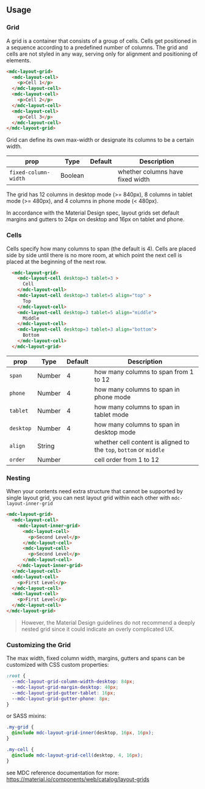 ## Usage

### Grid

A grid is a container that consists of a group of cells.
Cells get positioned in a sequence according to a predefined number of columns.
The grid and cells are not styled in any way, serving only for alignment and 
positioning of elements.


```html
<mdc-layout-grid>
  <mdc-layout-cell>
    <p>Cell 1</p>
  </mdc-layout-cell>
  <mdc-layout-cell>
    <p>Cell 2</p>
  </mdc-layout-cell>
  <mdc-layout-cell>
    <p>Cell 3</p>
  </mdc-layout-cell>
</mdc-layout-grid>
```

Grid can define its own max-width or designate its columns to be a certain width. 

| prop | Type | Default | Description |
|-------|------|---------|-------------|
|`fixed-column-width`| Boolean |  | whether columns have fixed width  |


The grid has 12 columns in desktop mode (>= 840px), 8 columns in tablet mode
(>= 480px), and 4 columns in phone mode (< 480px).

In accordance with the Material Design spec, layout grids set default margins and gutters to 24px on desktop and 16px on tablet 
and phone.


### Cells

Cells specify how many columns to span (the default is 4).
Cells are placed side by side until there is no more room, 
at which point the next cell is placed at the beginning of the next row.

```html
  <mdc-layout-grid>
    <mdc-layout-cell desktop=3 tablet=3 >
      Cell
    </mdc-layout-cell>
    <mdc-layout-cell desktop=3 tablet=5 align="top" >
      Top
    </mdc-layout-cell>
    <mdc-layout-cell desktop=3 tablet=5 align="middle">
      Middle
    </mdc-layout-cell>
    <mdc-layout-cell desktop=3 tablet=3 align="bottom">
      Bottom
    </mdc-layout-cell>
  </mdc-layout-grid>
```


| prop | Type | Default | Description |
|-------|------|---------|-------------|
|`span`| Number| 4 | how many columns to span from 1 to 12  |
|`phone`|Number| 4 | how many columns to span in phone mode  |
|`tablet`|Number| 4 | how many columns to span in tablet mode |
|`desktop`|Number | 4 | how many columns to span in desktop mode  |
|`align`| String || whether cell content is aligned to the `top`, `bottom` or `middle` |
|`order`| Number || cell order from 1 to 12 |

### Nesting

When your contents need extra structure that cannot be supported by single
layout grid, you can nest layout grid within each other with `mdc-layout-inner-grid`


```html
<mdc-layout-grid>
  <mdc-layout-cell>
    <mdc-layout-inner-grid>
      <mdc-layout-cell>
        <p>Second Level</p>
      </mdc-layout-cell>
      <mdc-layout-cell>
        <p>Second Level</p>
      </mdc-layout-cell>
    </mdc-layout-inner-grid>
  </mdc-layout-cell>
  <mdc-layout-cell>
    <p>First Level</p>
  </mdc-layout-cell>
  <mdc-layout-cell>
    <p>First Level</p>
  </mdc-layout-cell>
</mdc-layout-grid>
```

> However, the Material Design guidelines do not recommend a deeply nested grid since
it could indicate an overly complicated UX.

### Customizing the Grid


The max width,  fixed column width, margins, gutters and spans can be customized
with CSS custom properties:

```css
:root {
  --mdc-layout-grid-column-width-desktop: 84px;
  --mdc-layout-grid-margin-desktop: 40px;
  --mdc-layout-grid-gutter-tablet: 16px;
  --mdc-layout-grid-gutter-phone: 8px;
}
```

or SASS mixins:

```scss
.my-grid {
  @include mdc-layout-grid-inner(desktop, 16px, 16px);
}

.my-cell {
  @include mdc-layout-grid-cell(desktop, 4, 16px);
}
```

see MDC reference documentation for more: 
<https://material.io/components/web/catalog/layout-grids>






